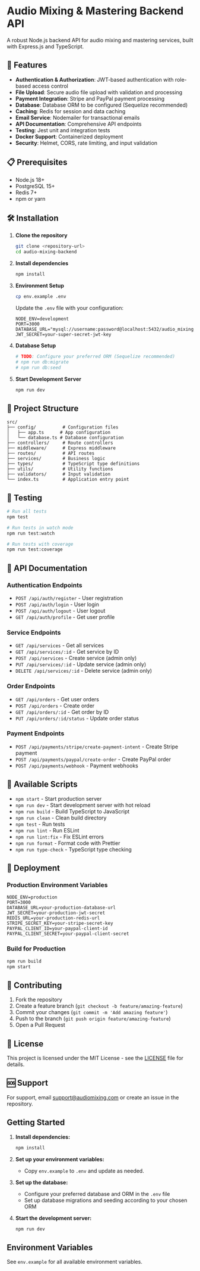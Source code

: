 # Audio Mixing & Mastering Backend API

A robust Node.js backend API for audio mixing and mastering services, built with Express.js and TypeScript.

## 🚀 Features

- **Authentication & Authorization**: JWT-based authentication with role-based access control
- **File Upload**: Secure audio file upload with validation and processing
- **Payment Integration**: Stripe and PayPal payment processing
- **Database**: Database ORM to be configured (Sequelize recommended)
- **Caching**: Redis for session and data caching
- **Email Service**: Nodemailer for transactional emails
- **API Documentation**: Comprehensive API endpoints
- **Testing**: Jest unit and integration tests
- **Docker Support**: Containerized deployment
- **Security**: Helmet, CORS, rate limiting, and input validation

## 📋 Prerequisites

- Node.js 18+ 
- PostgreSQL 15+
- Redis 7+
- npm or yarn

## 🛠️ Installation

1. **Clone the repository**
   ```bash
   git clone <repository-url>
   cd audio-mixing-backend
   ```

2. **Install dependencies**
   ```bash
   npm install
   ```

3. **Environment Setup**
   ```bash
   cp env.example .env
   ```
   
   Update the `.env` file with your configuration:
   ```env
   NODE_ENV=development
   PORT=3000
   DATABASE_URL="mysql://username:password@localhost:5432/audio_mixing_db"
   JWT_SECRET=your-super-secret-jwt-key
   ```

4. **Database Setup**
   ```bash
   # TODO: Configure your preferred ORM (Sequelize recommended)
   # npm run db:migrate
   # npm run db:seed
   ```

5. **Start Development Server**
   ```bash
   npm run dev
   ```

## 📁 Project Structure

```
src/
├── config/          # Configuration files
│   ├── app.ts      # App configuration
│   └── database.ts # Database configuration
├── controllers/     # Route controllers
├── middleware/      # Express middleware
├── routes/          # API routes
├── services/        # Business logic
├── types/           # TypeScript type definitions
├── utils/           # Utility functions
├── validators/      # Input validation
└── index.ts         # Application entry point
```

## 🧪 Testing

```bash
# Run all tests
npm test

# Run tests in watch mode
npm run test:watch

# Run tests with coverage
npm run test:coverage
```

## 📝 API Documentation

### Authentication Endpoints

- `POST /api/auth/register` - User registration
- `POST /api/auth/login` - User login
- `POST /api/auth/logout` - User logout
- `GET /api/auth/profile` - Get user profile

### Service Endpoints

- `GET /api/services` - Get all services
- `GET /api/services/:id` - Get service by ID
- `POST /api/services` - Create service (admin only)
- `PUT /api/services/:id` - Update service (admin only)
- `DELETE /api/services/:id` - Delete service (admin only)

### Order Endpoints

- `GET /api/orders` - Get user orders
- `POST /api/orders` - Create order
- `GET /api/orders/:id` - Get order by ID
- `PUT /api/orders/:id/status` - Update order status

### Payment Endpoints

- `POST /api/payments/stripe/create-payment-intent` - Create Stripe payment
- `POST /api/payments/paypal/create-order` - Create PayPal order
- `POST /api/payments/webhook` - Payment webhooks

## 🔧 Available Scripts

- `npm start` - Start production server
- `npm run dev` - Start development server with hot reload
- `npm run build` - Build TypeScript to JavaScript
- `npm run clean` - Clean build directory
- `npm test` - Run tests
- `npm run lint` - Run ESLint
- `npm run lint:fix` - Fix ESLint errors
- `npm run format` - Format code with Prettier
- `npm run type-check` - TypeScript type checking

## 🚀 Deployment

### Production Environment Variables

```env
NODE_ENV=production
PORT=3000
DATABASE_URL=your-production-database-url
JWT_SECRET=your-production-jwt-secret
REDIS_URL=your-production-redis-url
STRIPE_SECRET_KEY=your-stripe-secret-key
PAYPAL_CLIENT_ID=your-paypal-client-id
PAYPAL_CLIENT_SECRET=your-paypal-client-secret
```

### Build for Production

```bash
npm run build
npm start
```

## 🤝 Contributing

1. Fork the repository
2. Create a feature branch (`git checkout -b feature/amazing-feature`)
3. Commit your changes (`git commit -m 'Add amazing feature'`)
4. Push to the branch (`git push origin feature/amazing-feature`)
5. Open a Pull Request

## 📄 License

This project is licensed under the MIT License - see the [LICENSE](LICENSE) file for details.

## 🆘 Support

For support, email support@audiomixing.com or create an issue in the repository.

## Getting Started

1. **Install dependencies:**
   ```bash
   npm install
   ```

2. **Set up your environment variables:**
   - Copy `env.example` to `.env` and update as needed.

3. **Set up the database:**
    - Configure your preferred database and ORM in the `.env` file
   - Set up database migrations and seeding according to your chosen ORM

4. **Start the development server:**
   ```bash
   npm run dev
   ```

## Environment Variables

See `env.example` for all available environment variables.